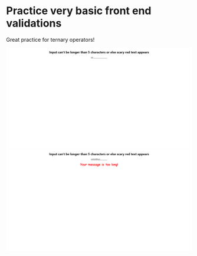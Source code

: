 # Practice very basic front end validations
Great practice for ternary operators!

![(input and validation example)](../assets/validated.png)
![(input and validation example)](../assets/validated2.png)